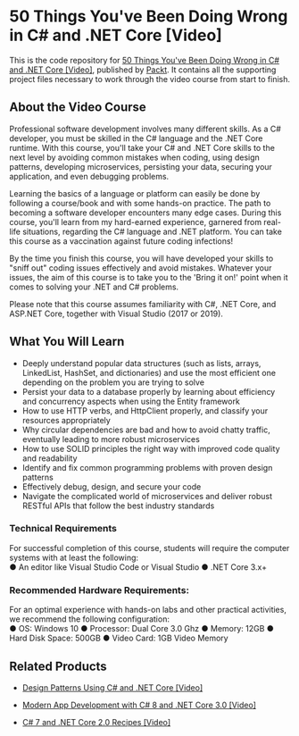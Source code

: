 # 50 Things You've Been Doing Wrong in C# and .NET Core [Video]
This is the code repository for [50 Things You've Been Doing Wrong in C# and .NET Core [Video]](https://www.packtpub.com/programming/50-things-you-ve-been-doing-wrong-in-c-and-net-core-video), published by [Packt](https://www.packtpub.com/?utm_source=github). It contains all the supporting project files necessary to work through the video course from start to finish.
## About the Video Course
Professional software development involves many different skills. As a C# developer, you must be skilled in the C# language and the .NET Core runtime. With this course, you'll take your C# and .NET Core skills to the next level by avoiding common mistakes when coding, using design patterns, developing microservices, persisting your data, securing your application, and even debugging problems.

Learning the basics of a language or platform can easily be done by following a course/book and with some hands-on practice. The path to becoming a software developer encounters many edge cases. During this course, you'll learn from my hard-earned experience, garnered from real-life situations, regarding the C# language and .NET platform. You can take this course as a vaccination against future coding infections!

By the time you finish this course, you will have developed your skills to "sniff out" coding issues effectively and avoid mistakes. Whatever your issues, the aim of this course is to take you to the 'Bring it on!' point when it comes to solving your .NET and C# problems.

Please note that this course assumes familiarity with C#, .NET Core, and ASP.NET Core, together with Visual Studio (2017 or 2019).
<H2>What You Will Learn</H2>
<DIV class=book-info-will-learn-text>
<UL>
<LI>Deeply understand popular data structures (such as lists, arrays, LinkedList, HashSet, and dictionaries) and use the most efficient one depending on the problem you are trying to solve
<LI>Persist your data to a database properly by learning about efficiency and concurrency aspects when using the Entity framework
<LI>How to use HTTP verbs, and HttpClient properly, and classify your resources appropriately
<LI>Why circular dependencies are bad and how to avoid chatty traffic, eventually leading to more robust microservices
<LI>How to use SOLID principles the right way with improved code quality and readability
<LI>Identify and fix common programming problems with proven design patterns
<LI>Effectively debug, design, and secure your code
<LI>Navigate the complicated world of microservices and deliver robust RESTful APIs that follow the best industry standards
  </LI></UL></DIV>

### Technical Requirements
For successful completion of this course, students will require the computer systems with at least the following:<br/>
●	An editor like Visual Studio Code or Visual Studio
●	.NET Core 3.x+ 
<br/>


### Recommended Hardware Requirements:<br/>
For an optimal experience with hands-on labs and other practical activities, we recommend the following configuration:
<br/>
●	OS: Windows 10
●	Processor: Dual Core 3.0 Ghz
●	Memory: 12GB
●	Hard Disk Space: 500GB
●	Video Card: 1GB Video Memory 




## Related Products
* [Design Patterns Using C# and .NET Core [Video]](https://www.packtpub.com/application-development/design-patterns-using-c-and-net-core-video)

* [Modern App Development with C# 8 and .NET Core 3.0 [Video]](https://www.packtpub.com/programming/modern-app-development-with-c-8-and-net-core-3-0-video)

* [C# 7 and .NET Core 2.0 Recipes [Video]](https://www.packtpub.com/application-development/c-7-and-net-core-20-recipes-video)
